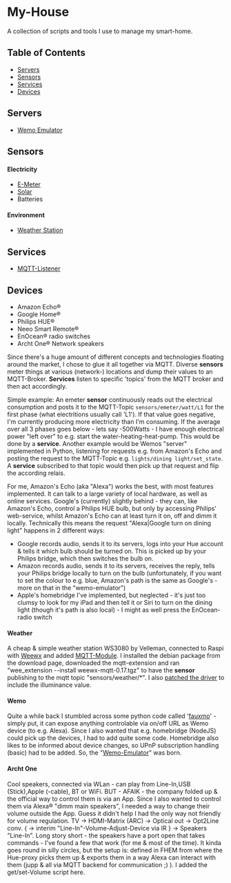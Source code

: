 # My-House

A collection of scripts and tools I use to manage my smart-home.

## Table of Contents

 - [Servers](#servers)
 - [Sensors](#sensors)
 - [Services](#services)
 - [Devices](#devices)
 
 ## Servers
  * [Wemo Emulator](#wemo)
  
  
 ## Sensors
 #### Electricity
 * [E-Meter](sensors/emeter)
 * [Solar](sensors/piko)
 * Batteries
 
 
 #### Environment
 * [Weather Station](#weather)
 
 
 ## Services
 * [MQTT-Listener](services/)
 
 
 ## Devices
 * Amazon Echo&reg;
 * Google Home&reg;
 * Philips HUE&reg;
 * Neeo Smart Remote&reg;
 * EnOcean&reg; radio switches
 * Archt One&reg; Network speakers
 
 
 Since there's a huge amount of different concepts and technologies floating around the market, I chose to glue it all together via MQTT. Diverse **sensors** meter things at various (network-) locations and dump their values to an MQTT-Broker.
 **Services** listen to specific 'topics' from the MQTT broker and then act accordingly.
 
 Simple example: An emeter **sensor** continuously reads out the electrical consumption and posts it to the MQTT-Topic `sensors/emeter/watt/L1` for the first phase (what electritions usually call 'L1'). If that value goes negative, I'm currently producing more electricity than I'm consuming. If the average over all 3 phases goes below - lets say -500Watts - I have enough electrical power "left over" to e.g. start the water-heating-heat-pump. This would be done by a **service**.
Another example would be Wemos "server" implemented in Python, listening for requests e.g. from Amazon's Echo and posting the request to the MQTT-Topic e.g. `lights/dining light/set_state`. A **service** subscribed to that topic would then pick up that request and flip the according relais.
 
 
 For me, Amazon's Echo (aka "Alexa") works the best, with most features implemented. It can talk to a large variety of local hardware, as well as online services. Google's (currently) slightly behind - they can, like Amazon's Echo, control a Philips HUE bulb, but only by accessing Philips' web-service, whilst Amazon's Echo can at least turn it on, off and dimm it locally. Technically this means the request "Alexa|Google turn on dining light" happens in 2 different ways:
 - Google records audio, sends it to its servers, logs into your Hue account & tells it which bulb should be turned on. This is picked up by your Philips bridge, which then switches the bulb on.
 - Amazon records audio, sends it to its servers, receives the reply, tells your Philips bridge locally to turn on the bulb (unfortunately, if you want to set the colour to e.g. blue, Amazon's path is the same as Google's - more on that in the "wemo-emulator")
 - Apple's homebridge I've implemented, but neglected - it's just too clumsy to look for my iPad and then tell it or Siri to turn on the dining light (though it's path is also local) - I might as well press the EnOcean-radio switch
 
 
 #### Weather
 
 A cheap & simple weather station WS3080 by Velleman, connected to Raspi with [Weewx](http://weewx.com) and added [MQTT-Module](http://lancet.mit.edu/mwall/projects/weather/releases/weewx-mqtt-0.17.tgz). I installed the debian package from the download page, downloaded the mqtt-extension and ran "wee_extension --install weewx-mqtt-0.17.tgz" to have the **sensor** publishing to the mqtt topic "sensors/weather/\*". I also [patched the driver](sensors/weather/) to include the illuminance value.


 #### Wemo

 Quite a while back I stumbled across some python code called '[fauxmo](https://github.com/makermusings/fauxmo)' - simply put, it can expose anything controlable via on/off URL as Wemo device (to e.g. Alexa). Since I also wanted that e.g. homebridge (NodeJS) could pick up the devices, I had to add quite some code. Homebridge also likes to be informed about device changes, so UPnP subscription handling (basic) had to be added. So, the "[Wemo-Emulator](servers/Wemo)" was born.


#### Archt One

 Cool speakers, connected via WLan - can play from Line-In,USB (Stick),Apple (-cable), BT or WiFi. BUT - AFAIK - the company folded up & the official way to control them is via an App. Since I also wanted to control them via Alexa&reg; "dimm main speakers", I needed a way to change their volume outside the App. Guess it didn't help I had the only way not friendly for volume regulation. TV -> HDMI-Matrix (ARC) -> Optical out -> Opt2Line conv. { -> interim "Line-In"-Volume-Adjust-Device via IR } -> Speakers "Line-In".  Long story short - the speakers have a port open that takes commands - I've found a few that work (for me & most of the time). It kinda goes round in silly circles, but the setup is: defined in FHEM from where the Hue-proxy picks them up & exports them in a way Alexa can interact with them (jupp & all via MQTT backend for communication ;) ). I added the get/set-Volume script here.
